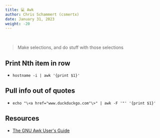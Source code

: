 ```yaml
---
title: 💻 Awk
author: Chris Schammert (csmertx)
date: January 31, 2023
weight: -20
---
```


<br />

> Make selections, and do stuff with those selections

## Print Nth item in row

- ```hostname -i | awk '{print $1}'```

## Pull info out of quotes

- ```echo "\<a href="www.duckduckgo.com"\>" | awk -F '"' '{print $1}'```

## Resources

- [The GNU Awk User's Guide](https://www.gnu.org/software/gawk/manual/gawk.html)

